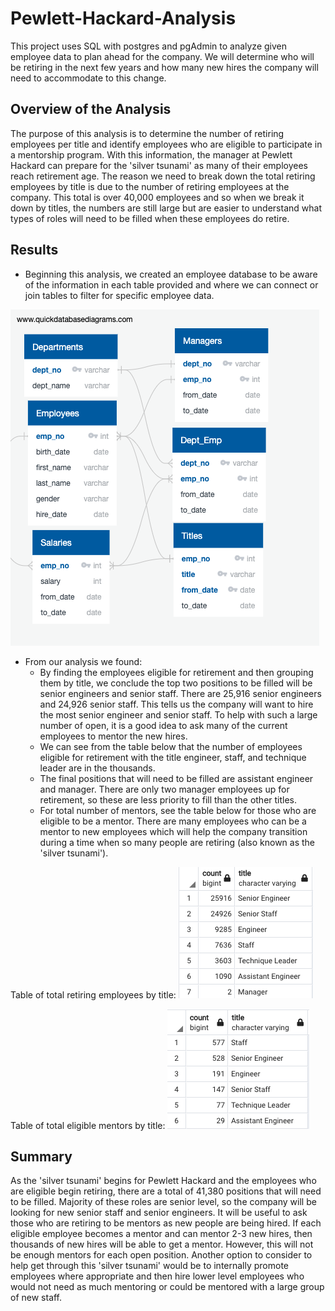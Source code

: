 # Pewlett-Hackard-Analysis
This project uses SQL with postgres and pgAdmin to analyze given employee data to plan ahead for the company. We will determine who will be retiring in the next few years and how many new hires the company will need to accommodate to this change.

## Overview of the Analysis
The purpose of this analysis is to determine the number of retiring employees per title and identify employees who are eligible to participate in a mentorship program. With this information, the manager at Pewlett Hackard can prepare for the 'silver tsunami' as many of their employees reach retirement age. The reason we need to break down the total retiring employees by title is due to the number of retiring employees at the company. This total is over 40,000 employees and so when we break it down by titles, the numbers are still large but are easier to understand what types of roles will need to be filled when these employees do retire.

## Results
- Beginning this analysis, we created an employee database to be aware of the information in each table provided and where we can connect or join tables to filter for specific employee data.

![employee database](https://github.com/kmaluccio/Pewlett-Hackard-Analysis/blob/main/EmployeeDB.png)

- From our analysis we found:
	- By finding the employees eligible for retirement and then grouping them by title, we conclude the top two positions to be filled will be senior engineers and senior staff. There are 25,916 senior engineers and 24,926 senior staff. This tells us the company will want to hire the most senior engineer and senior staff. To help with such a large number of open, it is a good idea to ask many of the current employees to mentor the new hires.
	- We can see from the table below that the number of employees eligible for retirement with the title engineer, staff, and technique leader are in the thousands.
	- The final positions that will need to be filled are assistant engineer and manager. There are only two manager employees up for retirement, so these are less priority to fill than the other titles.
	- For total number of mentors, see the table below for those who are eligible to be a mentor. There are many employees who can be a mentor to new employees which will help the company transition during a time when so many people are retiring (also known as the 'silver tsunami').

Table of total retiring employees by title:
![retirements](https://github.com/kmaluccio/Pewlett-Hackard-Analysis/blob/main/retirement_titles.png)

Table of total eligible mentors by title:
![mentors](https://github.com/kmaluccio/Pewlett-Hackard-Analysis/blob/main/eligible_mentors.png)

## Summary
As the 'silver tsunami' begins for Pewlett Hackard and the employees who are eligible begin retiring, there are a total of 41,380 positions that will need to be filled. Majority of these roles are senior level, so the company will be looking for new senior staff and senior engineers. It will be useful to ask those who are retiring to be mentors as new people are being hired. If each eligible employee becomes a mentor and can mentor 2-3 new hires, then thousands of new hires will be able to get a mentor. However, this will not be enough mentors for each open position. Another option to consider to help get through this 'silver tsunami' would be to internally promote employees where appropriate and then hire lower level employees who would not need as much mentoring or could be mentored with a large group of new staff.
